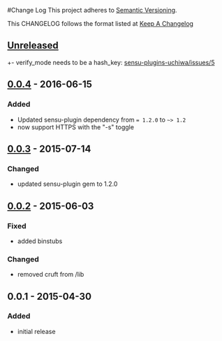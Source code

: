 #Change Log
This project adheres to [Semantic Versioning](http://semver.org/).

This CHANGELOG follows the format listed at [Keep A Changelog](http://keepachangelog.com/)

## [Unreleased]
+- verify_mode needs to be a hash_key: [sensu-plugins-uchiwa/issues/5](https://github.com/sensu-plugins/sensu-plugins-uchiwa/issues/4)

## [0.0.4] - 2016-06-15
### Added
- Updated sensu-plugin dependency from `= 1.2.0` to `~> 1.2`
- now support HTTPS with the "-s" toggle

## [0.0.3] - 2015-07-14
### Changed
- updated sensu-plugin gem to 1.2.0

## [0.0.2] - 2015-06-03
### Fixed
- added binstubs

### Changed
- removed cruft from /lib

## 0.0.1 - 2015-04-30
### Added
- initial release

[Unreleased]: https://github.com/sensu-plugins/sensu-plugins-uchiwa/compare/0.0.4...HEAD
[0.0.4]: https://github.com/sensu-plugins/sensu-plugins-uchiwa/compare/0.0.3...0.0.4
[0.0.3]: https://github.com/sensu-plugins/sensu-plugins-uchiwa/compare/0.0.2...0.0.3
[0.0.2]: https://github.com/sensu-plugins/sensu-plugins-uchiwa/compare/0.0.1...0.0.2
